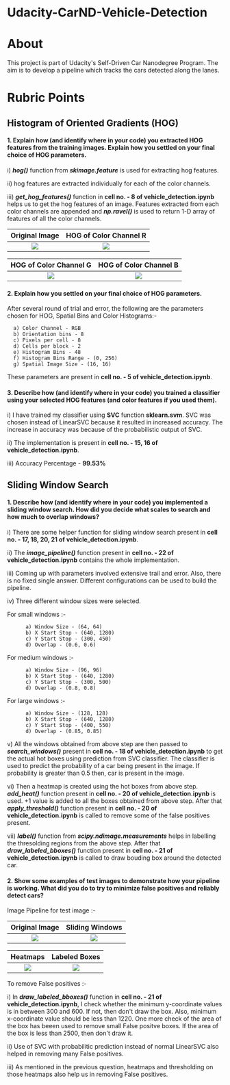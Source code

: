# Udacity-CarND-Vehicle-Detection

# About

This project is part of Udacity's Self-Driven Car Nanodegree Program. The aim is to develop a pipeline which tracks the cars detected along the lanes.

# Rubric Points

## Histogram of Oriented Gradients (HOG)

#### 1. Explain how (and identify where in your code) you extracted HOG features from the training images. Explain how you settled on your final choice of HOG parameters.

  i) ***hog()*** function from ***skimage.feature*** is used for extracting hog features.
  
  ii) hog features are extracted individually for each of the color channels.

  iii) ***get_hog_features()*** function in **cell no. - 8 of vehicle_detection.ipynb** helps us to get the hog features of an image. Features extracted from each color channels are appended and  ***np.ravel()*** is used to return 1-D array of features of all the color channels.
  
  
   Original Image          |  HOG of Color Channel R               
:-------------------------:|:-------------------------:
![](https://github.com/imindrajit/Udacity-CarND-Vehicle-Detection/blob/master/output_images/test1/original.jpg)  |  ![](https://github.com/imindrajit/Udacity-CarND-Vehicle-Detection/blob/master/output_images/test1/hog_channel_r.jpg) 

HOG of Color Channel G     |  HOG of Color Channel B               
:-------------------------:|:-------------------------:
![](https://github.com/imindrajit/Udacity-CarND-Vehicle-Detection/blob/master/output_images/test1/hog_channel_g.jpg)  |  ![](https://github.com/imindrajit/Udacity-CarND-Vehicle-Detection/blob/master/output_images/test1/hog_channel_b.jpg) 


#### 2. Explain how you settled on your final choice of HOG parameters.

After several round of trial and error, the following are the parameters chosen for HOG, Spatial Bins and Color Histograms:-
      
      a) Color Channel - RGB
      b) Orientation bins - 8
      c) Pixels per cell - 8
      d) Cells per block - 2
      e) Histogram Bins - 48
      f) Histogram Bins Range - (0, 256)
      g) Spatial Image Size - (16, 16)
      
  These parameters are present in **cell no. - 5 of vehicle_detection.ipynb**.


#### 3. Describe how (and identify where in your code) you trained a classifier using your selected HOG features (and color features if you used them).

  i) I have trained my classifier using **SVC** function **sklearn.svm**. SVC was chosen instead of LinearSVC because it resulted in increased accuracy. The increase in accuracy was because of the probabilistic output of SVC.
  
  ii) The implementation is present in **cell no. - 15, 16 of vehicle_detection.ipynb**.
  
  iii) Accuracy Percentage - **99.53%**


## Sliding Window Search

#### 1. Describe how (and identify where in your code) you implemented a sliding window search. How did you decide what scales to search and how much to overlap windows?

  i) There are some helper function for sliding window search present in **cell no. - 17, 18, 20, 21 of vehicle_detection.ipynb**.
  
  ii) The ***image_pipeline()*** function present in **cell no. - 22 of vehicle_detection.ipynb** contains the whole implementation.
  
  iii) Coming up with parameters involved extensive trail and error. Also, there is no fixed single answer. Different configurations can be used to build the pipeline.
  
  iv) Three different window sizes were selected. 
      
  For small windows :-
     
          a) Window Size - (64, 64)
          b) X Start Stop - (640, 1280)
          c) Y Start Stop - (300, 450)
          d) Overlap - (0.6, 0.6)
          
  For medium windows :-
     
          a) Window Size - (96, 96)
          b) X Start Stop - (640, 1280)
          c) Y Start Stop - (300, 500)
          d) Overlap - (0.8, 0.8)
          
  For large windows :-
     
          a) Window Size - (128, 128)
          b) X Start Stop - (640, 1280)
          c) Y Start Stop - (400, 550)
          d) Overlap - (0.85, 0.85)
          
  v) All the windows obtained from above step are then passed to ***search_windows()*** present in **cell no. - 18 of vehicle_detection.ipynb** to get the actual hot boxes using prediction from SVC classifier. The classifier is used to predict the probability of a car being present in the image. If probability is greater than 0.5 then, car is present in the image.
  
  vi) Then a heatmap is created using the hot boxes from above step. ***add_heat()*** function present in **cell no. - 20 of vehicle_detection.ipynb** is used. +1 value is added to all the boxes obtained from above step. After that ***apply_threshold()*** function present in **cell no. - 20 of vehicle_detection.ipynb** is called to remove some of the false positives present.
  
  vii) ***label()*** function from ***scipy.ndimage.measurements*** helps in labelling the thresolding regions from the above step. After that ***draw_labeled_bboxes()*** function present in **cell no. - 21 of vehicle_detection.ipynb** is called to draw bouding box around the detected car.
          
  
#### 2. Show some examples of test images to demonstrate how your pipeline is working. What did you do to try to minimize false positives and reliably detect cars?

Image Pipeline for test image :-

   Original Image          |  Sliding Windows               
:-------------------------:|:-------------------------:
![](https://github.com/imindrajit/Udacity-CarND-Vehicle-Detection/blob/master/output_images/test1/original.jpg)  |  ![](https://github.com/imindrajit/Udacity-CarND-Vehicle-Detection/blob/master/output_images/test1/sliding_windows.jpg) 

Heatmaps                   |  Labeled Boxes               
:-------------------------:|:-------------------------:
![](https://github.com/imindrajit/Udacity-CarND-Vehicle-Detection/blob/master/output_images/test1/heatmap.jpg)  |  ![](https://github.com/imindrajit/Udacity-CarND-Vehicle-Detection/blob/master/output_images/test1/final_box.jpg)

To remove False positives :-

i) In ***draw_labeled_bboxes()*** function in **cell no. - 21 of vehicle_detection.ipynb**, I check whether the minimum y-coordinate values is in between 300 and 600. If not, then don't draw the box. Also, minimum x-coordinate value should be less than 1220. One more check of the area of the box has beeen used to remove small False positve boxes. If the area of the box is less than 2500, then don't draw it.

ii) Use of SVC with probabilitic prediction instead of normal LinearSVC also helped in removing many False positives. 

iii) As mentioned in the previous question, heatmaps and thresholding on those heatmaps also help us in removing False positives.
